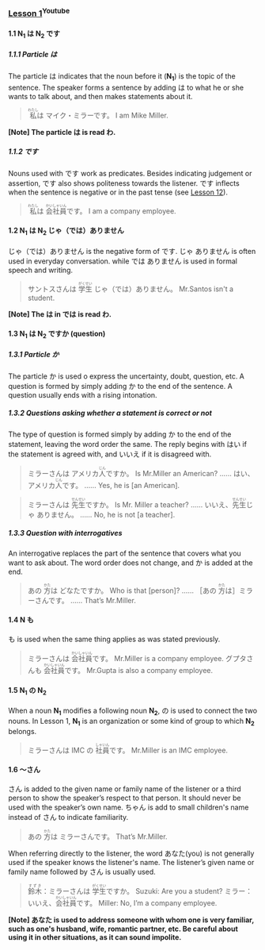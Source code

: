 ### [Lesson 1](https://www.youtube.com/watch?v=gi2AeYO-g8E)<sup>Youtube</sup>

#### 1.1 N<sub>1</sub> は N<sub>2</sub> です

##### 1.1.1 Particle は

The particle は indicates that the noun before it (**N<sub>1</sub>**) is the topic of the sentence. The speaker forms a sentence by adding は to what he or she wants to talk about, and then makes statements about it.

> <ruby>私<rp>（</rp><rt>わたし</rt><rp>）</rp></ruby>は マイク・ミラーです。
> I am Mike Miller.

**[Note] The particle は is read わ.**

##### 1.1.2 です

Nouns used with です work as predicates. Besides indicating judgement or assertion, です also shows politeness towards the listener. です inflects when the sentence is negative or in the past tense (see [Lesson 12](https://github.com/flying-yogurt/JP-Memos/blob/master/grammar_notes/Lesson_12_Grammar.md)).

> <ruby>私<rp>（</rp><rt>わたし</rt><rp>）</rp></ruby>は <ruby>会社<rp>（</rp><rt>かいしゃ</rt><rp>）</rp>員<rp>（</rp><rt>いん</rt><rp>）</rp></ruby>です。
> I am a company employee.

#### 1.2 N<sub>1</sub> は N<sub>2</sub> じゃ（では）ありません

じゃ（では）ありません is the negative form of です. じゃ ありません is often used in everyday conversation. while では ありません is used in formal speech and writing.

> サントスさんは <ruby>学生<rp>（</rp><rt>がくせい</rt><rp>）</rp></ruby> じゃ（では）ありません。
> Mr.Santos isn't a student.

**[Note] The は in では is read わ.**

#### 1.3 N<sub>1</sub> は N<sub>2</sub> ですか (question)

##### 1.3.1 Particle か

The particle か is used o express the uncertainty, doubt, question, etc. A question is formed by simply adding か to the end of the sentence. A question usually ends with a rising intonation.

##### 1.3.2 Questions asking whether a statement is correct or not

The type of question is formed simply by adding か to the end of the statement, leaving the word order the same. The reply begins with はい if the statement is agreed with, and いいえ if it is disagreed with.

> ミラーさんは アメリカ<ruby>人<rp>（</rp><rt>じん</rt><rp>）</rp></ruby>ですか。
> Is Mr.Miller an American?
> …… はい、アメリカ<ruby>人<rp>（</rp><rt>じん</rt><rp>）</rp></ruby>です。
> …… Yes, he is [an American].

> ミラーさんは <ruby>先生<rp>（</rp><rt>せんせい</rt><rp>）</rp></ruby>ですか。
> Is Mr. Miller a teacher?
> …… いいえ、<ruby>先生<rp>（</rp><rt>せんせい</rt><rp>）</rp></ruby>じゃ ありません。
> …… No, he is not [a teacher].

##### 1.3.3 Question with interrogatives

An interrogative replaces the part of the sentence that covers what you want to ask about. The word order does not change, and か is added at the end.

> あの <ruby>方<rp>（</rp><rt>かた</rt><rp>）</rp></ruby>は どなたですか。
> Who is that [person]?
> …… ［あの <ruby>方<rp>（</rp><rt>かた</rt><rp>）</rp></ruby>は］ミラーさんです。
> …… That’s Mr.Miller.

#### 1.4 N も

も is used when the same thing applies as was stated previously.

> ミラーさんは <ruby>会社<rp>（</rp><rt>かいしゃ</rt><rp>）</rp>員<rp>（</rp><rt>いん</rt><rp>）</rp></ruby>です。
> Mr.Miller is a company employee.
> グプタさんも <ruby>会社<rp>（</rp><rt>かいしゃ</rt><rp>）</rp>員<rp>（</rp><rt>いん</rt><rp>）</rp></ruby>です。
> Mr.Gupta is also a company employee.

#### 1.5 N<sub>1</sub> の N<sub>2</sub>

When a noun **N<sub>1</sub>** modifies a following noun **N<sub>2</sub>**, の is used to connect the two nouns. In Lesson 1, **N<sub>1</sub>** is an organization or some kind of group to which **N<sub>2</sub>** belongs.

> ミラーさんは IMC の <ruby>社<rp>（</rp><rt>しゃ</rt><rp>）</rp>員<rp>（</rp><rt>いん</rt><rp>）</rp></ruby>です。
> Mr.Miller is an IMC employee.

#### 1.6 ～さん

さん is added to the given name or family name of the listener or a third person to show the speaker’s respect to that person. It should never be used with the speaker’s own name. ちゃん is add to small children's name instead of さん to indicate familiarity.

> あの <ruby>方<rp>（</rp><rt>かた</rt><rp>）</rp></ruby>は ミラーさんです。
> That’s Mr.Miller.

When referring directly to the listener, the word あなた(you) is not generally used if the speaker knows the listener's name. The listener’s given name or family name followed by さん is usually used.

> <ruby>鈴木<rp>（</rp><rt>すずき</rt><rp>）</rp></ruby>：ミラーさんは <ruby>学生<rp>（</rp><rt>がくせい</rt><rp>）</rp></ruby>ですか。
> Suzuki: Are you a student?
> ミラー：いいえ、<ruby>会社<rp>（</rp><rt>かいしゃ</rt><rp>）</rp>員<rp>（</rp><rt>いん</rt><rp>）</rp></ruby>です。
> Miller: No, I’m a company employee.

**[Note] あなた is used to address someone with whom one is very familiar, such as one's husband, wife, romantic partner, etc. Be careful about using it in other situations, as it can sound impolite.**
